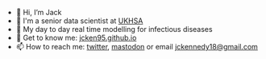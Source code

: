 - 👋 Hi, I’m Jack
- 👀 I'm a senior data scientist at [UKHSA](https://www.gov.uk/government/organisations/uk-health-security-agency)
- 🤮 My day to day real time modelling for infectious diseases
- 🤝 Get to know me: [jcken95.github.io](https://jcken95.github.io)
- 📫 How to reach me: [twitter](https://twitter.com/_jcken), [mastodon](https://fosstodon.org/@_jcken) or email <jckennedy18@gmail.com>

<!---
- 🌱 I’m currently learning how 
- 💞️ I’m looking to collaborate on ...
--->
<!---
jcken95/jcken95 is a ✨ special ✨ repository because its `README.md` (this file) appears on your GitHub profile.
You can click the Preview link to take a look at your changes.
--->
